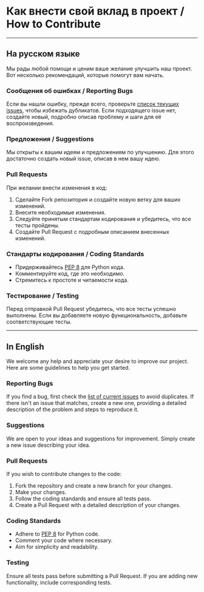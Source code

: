 # Как внести свой вклад в проект / How to Contribute

---
## На русском языке

Мы рады любой помощи и ценим ваше желание улучшить наш проект. Вот несколько рекомендаций, которые помогут вам начать.

### Сообщения об ошибках / Reporting Bugs

Если вы нашли ошибку, прежде всего, проверьте [список текущих issues](../../issues), чтобы избежать дубликатов. Если подходящего issue нет, создайте новый, подробно описав проблему и шаги для её воспроизведения.

### Предложения / Suggestions

Мы открыты к вашим идеям и предложениям по улучшению. Для этого достаточно создать новый issue, описав в нем вашу идею.

### Pull Requests

При желании внести изменения в код:

1. Сделайте Fork репозитория и создайте новую ветку для ваших изменений.
2. Внесите необходимые изменения.
3. Следуйте принятым стандартам кодирования и убедитесь, что все тесты пройдены.
4. Создайте Pull Request с подробным описанием внесенных изменений.

### Стандарты кодирования / Coding Standards

- Придерживайтесь [PEP 8](https://www.python.org/dev/peps/pep-0008/) для Python кода.
- Комментируйте код, где это необходимо.
- Стремитесь к простоте и читаемости кода.

### Тестирование / Testing

Перед отправкой Pull Request убедитесь, что все тесты успешно выполнены. Если вы добавляете новую функциональность, добавьте соответствующие тесты.

---
## In English

We welcome any help and appreciate your desire to improve our project. Here are some guidelines to help you get started.

### Reporting Bugs

If you find a bug, first check the [list of current issues](../../issues) to avoid duplicates. If there isn't an issue that matches, create a new one, providing a detailed description of the problem and steps to reproduce it.

### Suggestions

We are open to your ideas and suggestions for improvement. Simply create a new issue describing your idea.

### Pull Requests

If you wish to contribute changes to the code:

1. Fork the repository and create a new branch for your changes.
2. Make your changes.
3. Follow the coding standards and ensure all tests pass.
4. Create a Pull Request with a detailed description of your changes.

### Coding Standards

- Adhere to [PEP 8](https://www.python.org/dev/peps/pep-0008/) for Python code.
- Comment your code where necessary.
- Aim for simplicity and readability.

### Testing

Ensure all tests pass before submitting a Pull Request. If you are adding new functionality, include corresponding tests.
